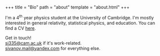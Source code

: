 +++
title = "Bio"
path = "about"
template = "about.html"
+++

I'm a 4<sup>th</sup> year physics student at the University of Cambridge. I'm mostly interested in general relativity, statistical physics, and education. You can find a CV [here](/cv_web.pdf).

Get in touch!  
[si335@cam.ac.uk](mailto:si335@cam.ac.uk) if it's work-related.  
[sivanov.mail@yandex.com](mailto:sivanov.mail@yandex.com) for everything else.
